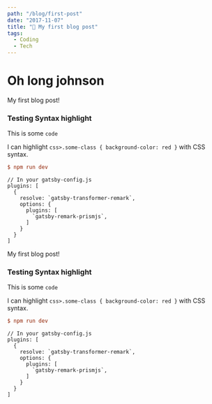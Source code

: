 ```yaml
---
path: "/blog/first-post"
date: "2017-11-07"
title: "🥇 My first blog post"
tags:
  - Coding
  - Tech
---
```


# Oh long johnson

My first blog post!

### Testing Syntax highlight

This is some `code` 

I can highlight `css>.some-class { background-color: red }` with CSS syntax.

```ini
$ npm run dev
```

```javascript{1,4-5}
// In your gatsby-config.js
plugins: [
  {
    resolve: `gatsby-transformer-remark`,
    options: {
      plugins: [
        `gatsby-remark-prismjs`,
      ]
    }
  }
]
```

My first blog post!

### Testing Syntax highlight

This is some `code` 

I can highlight `css>.some-class { background-color: red }` with CSS syntax.

```ini
$ npm run dev
```

```javascript{1,4-5}
// In your gatsby-config.js
plugins: [
  {
    resolve: `gatsby-transformer-remark`,
    options: {
      plugins: [
        `gatsby-remark-prismjs`,
      ]
    }
  }
]
```
